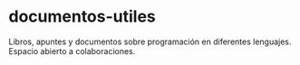 # documentos-utiles

Libros, apuntes y documentos sobre programación en diferentes lenguajes. Espacio abierto a colaboraciones.
